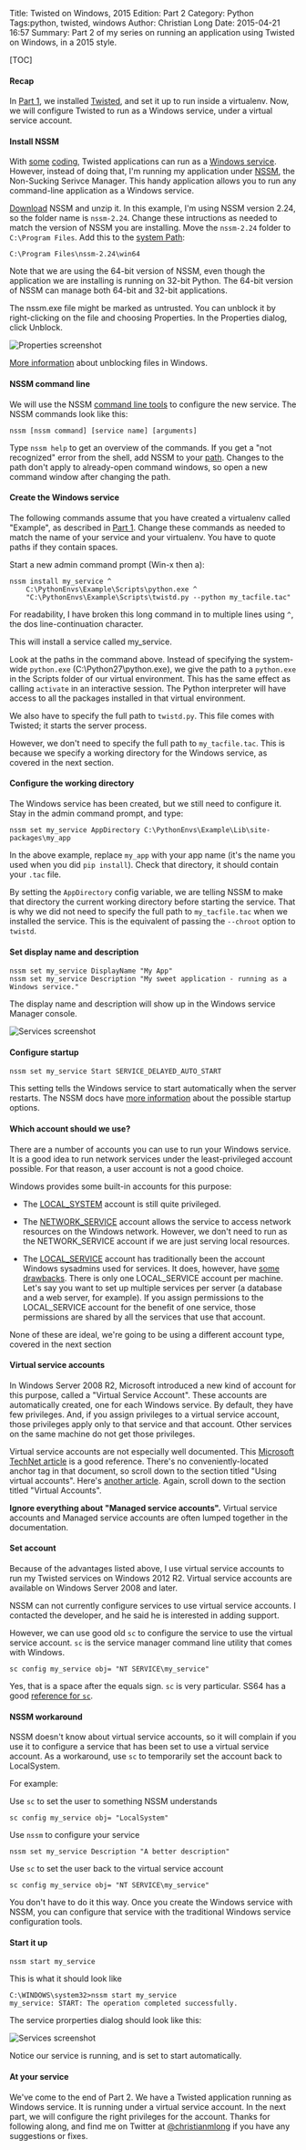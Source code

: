 Title: Twisted on Windows, 2015 Edition: Part 2
Category: Python
Tags:python, twisted, windows
Author: Christian Long
Date: 2015-04-21 16:57
Summary: Part 2 of my series on running an application using Twisted on Windows, in a 2015 style.

[TOC]

#### Recap

In [Part 1]({filename}/twisted_on_windows.md), we installed [Twisted](https://twistedmatrix.com), and set it up to run inside a virtualenv. Now, we will configure Twisted to run as a Windows service, under a virtual service account.


#### Install NSSM

With [some](http://twistedmatrix.com/pipermail/twisted-python/2011-October/024632.html) [coding](http://www.banquise.org/python/making-and-deploying-a-twisted-project-as-a-service-under-windows/), Twisted applications can run as a [Windows service](https://msdn.microsoft.com/en-us/library/windows/desktop/ms685141%28v=vs.85%29.aspx). However, instead of doing that, I'm running my application under [NSSM](http://nssm.cc/), the Non-Sucking Serivce Manager. This handy application allows you to run any command-line application as a Windows service.

[Download](https://nssm.cc/download) NSSM and unzip it. In this example, I'm using NSSM version 2.24, so the folder name is `nssm-2.24`. Change these intructions as needed to match the version of NSSM you are installing. Move the `nssm-2.24` folder to `C:\Program Files`. Add this to the [system Path](http://www.howtogeek.com/118594/how-to-edit-your-system-path-for-easy-command-line-access/):

    C:\Program Files\nssm-2.24\win64

Note that we are using the 64-bit version of NSSM, even though the application we are installing is running on 32-bit Python. The 64-bit version of NSSM can manage both 64-bit and 32-bit applications.

The nssm.exe file might be marked as untrusted. You can unblock it by right-clicking on the file and choosing Properties. In the Properties dialog, click Unblock.

![Properties screenshot]({filename}/images/security_zone.png)

[More information](http://weblogs.asp.net/dixin/understanding-the-internet-file-blocking-and-unblocking) about unblocking files in Windows.

#### NSSM command line

We will use the NSSM [command line tools](https://nssm.cc/commands) to configure the new service. The NSSM commands look like this:

    nssm [nssm command] [service name] [arguments]

Type `nssm help` to get an overview of the commands. If you get a "not recognized" error from the shell, add NSSM to your [path](#install-nssm). Changes to the path don't apply to already-open command windows, so open a new command window after changing the path.

#### Create the Windows service

The following commands assume that you have created a virtualenv called "Example", as described in [Part 1]({filename}/twisted_on_windows.md). Change these commands as needed to match the name of your service and your virtualenv. You have to quote paths if they contain spaces.

Start a new admin command prompt (Win-x then a):

    nssm install my_service ^
        C:\PythonEnvs\Example\Scripts\python.exe ^
        "C:\PythonEnvs\Example\Scripts\twistd.py --python my_tacfile.tac"

For readability, I have broken this long command in to multiple lines using `^`, the dos line-continuation character.

This will install a service called my_service.

Look at the paths in the command above. Instead of specifying the system-wide `python.exe` (C:\Python27\python.exe), we give the path to a `python.exe` in the Scripts folder of our virtual environment. This has the same effect as calling `activate` in an interactive session. The Python interpreter will have access to all the packages installed in that virtual environment.

We also have to specify the full path to `twistd.py`. This file comes with Twisted; it starts the server process.

However, we don't need to specify the full path to `my_tacfile.tac`. This is because we specify a working directory for the Windows service, as covered in the next section.


#### Configure the working directory

The Windows service has been created, but we still need to configure it. Stay in the admin command prompt, and type:

    nssm set my_service AppDirectory C:\PythonEnvs\Example\Lib\site-packages\my_app

In the above example, replace `my_app` with your app name (it's the name you used when you did `pip install`). Check that directory, it should contain your `.tac` file.

By setting the `AppDirectory` config variable, we are telling NSSM to make that directory the current working directory before starting the service. That is why we did not need to specify the full path to `my_tacfile.tac` when we installed the service. This is the equivalent of passing the `--chroot` option to `twistd`.


#### Set display name and description

    nssm set my_service DisplayName "My App"
    nssm set my_service Description "My sweet application - running as a Windows service."

The display name and description will show up in the Windows service Manager console.

![Services screenshot]({filename}/images/services.png)

#### Configure startup

    nssm set my_service Start SERVICE_DELAYED_AUTO_START

This setting tells the Windows service to start automatically when the server restarts. The NSSM docs have [more information]() about the possible startup options.


#### Which account should we use?

There are a number of accounts you can use to run your Windows service. It is a good idea to run network services under the least-privileged account possible. For that reason, a user account is not a good choice.

Windows provides some built-in accounts for this purpose:

* The [LOCAL_SYSTEM](https://msdn.microsoft.com/en-us/library/windows/desktop/ms684190%28v=vs.85%29.aspx) account is still quite privileged.

* The [NETWORK_SERVICE](https://msdn.microsoft.com/en-us/library/windows/desktop/ms684272%28v=vs.85%29.aspx) account allows the service to access network resources on the Windows network. However, we don't need to run as the NETWORK_SERVICE account if we are just serving local resources.

* The [LOCAL_SERVICE](https://msdn.microsoft.com/en-us/library/windows/desktop/ms684188%28v=vs.85%29.aspx) account has traditionally been the account Windows sysadmins used for services. It does, however, have [some drawbacks](https://social.technet.microsoft.com/Forums/en-US/57e8b300-b3f7-4005-927b-e7b7b6a7097b/are-virtual-accounts-more-secure-than-local-service-accounts?forum=winserversecurity). There is only one LOCAL_SERVICE account per machine. Let's say you want to set up multiple services per server (a database and a web server, for example). If you assign permissions to the LOCAL_SERVICE account for the benefit of one service, those permissions are shared by all the services that use that account.

None of these are ideal, we're going to be using a different account type, covered in the next section

#### Virtual service accounts

In Windows Server 2008 R2, Microsoft introduced a new kind of account for this purpose, called a "Virtual Service Account". These accounts are automatically created, one for each Windows service. By default, they have few privileges. And, if you assign privileges to a virtual service account, those privileges apply only to that service and that account. Other services on the same machine do not get those privileges.

Virtual service accounts are not especially well documented. This [Microsoft TechNet article](https://technet.microsoft.com/library/dd548356%28v=ws.10%29.aspx) is a good reference. There's no conveniently-located anchor tag in that document, so scroll down to the section titled "Using virtual accounts". Here's [another article](http://weblogs.asp.net/owscott/managed-service-accounts-msa-and-virtual-accounts). Again, scroll down to the section titled "Virtual Accounts". 

**Ignore everything about "Managed service accounts".** Virtual service accounts and Managed service accounts are often lumped together in the documentation.





#### Set account

Because of the advantages listed above, I use virtual service accounts to run my Twisted services on Windows 2012 R2. Virtual service accounts are available on Windows Server 2008 and later.

NSSM can not currently configure services to use virtual service accounts. I contacted the developer, and he said he is interested in adding support.

However, we can use good old `sc` to configure the service to use the virtual service account. `sc` is the service manager command line utility that comes with Windows.

    sc config my_service obj= "NT SERVICE\my_service"

Yes, that is a space after the equals sign. `sc` is very particular. SS64 has a good [reference for `sc`]().

#### NSSM workaround

NSSM doesn't know about virtual service accounts, so it will complain if you use it to configure a service that has been set to use a virtual service account. As a workaround, use `sc` to temporarily set the account back to LocalSystem.

For example:

Use `sc` to set the user to something NSSM understands

    sc config my_service obj= "LocalSystem"

Use `nssm` to configure your service

    nssm set my_service Description "A better description"

Use `sc` to set the user back to the virtual service account

    sc config my_service obj= "NT SERVICE\my_service"

You don't have to do it this way. Once you create the Windows service with NSSM, you can configure that service with the traditional Windows service configuration tools.

#### Start it up

    nssm start my_service

This is what it should look like

    C:\WINDOWS\system32>nssm start my_service
    my_service: START: The operation completed successfully.

The service prorperties dialog should look like this:

![Services screenshot]({filename}/images/service2.png)

Notice our service is running, and is set to start automatically.

#### At your service

We've come to the end of Part 2. We have a Twisted application running as Windows service. It is running under a virtual service account. In the next part, we will configure the right privileges for the account. Thanks for following along, and find me on Twitter at [@christianmlong](https://twitter.com/christianmlong) if you have any suggestions or fixes.











